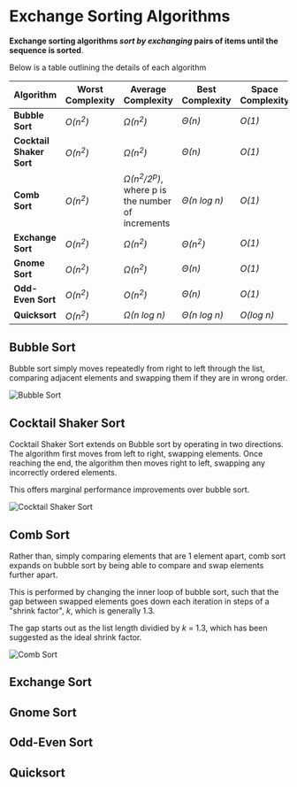 # Exchange Sorting Algorithms

**Exchange sorting algorithms *sort by exchanging* pairs of items until the sequence is sorted**.

Below is a table outlining the details of each algorithm

|  Algorithm | Worst Complexity  | Average Complexity | Best Complexity   | Space Complexity  | Stable  |
| ------------ | ------------ | ------------ | ------------ | ------------ | ------------ |
| **Bubble Sort**  | *O(n<sup>2</sup>)*  |  *Ω(n<sup>2</sup>)* | *Θ(n)*  |  *O(1)* | Yes  |
| **Cocktail Shaker Sort**  | *O(n<sup>2</sup>)*  | *Ω(n<sup>2</sup>)*  | *Θ(n)*  |  *O(1)* | Yes  |
| **Comb Sort**  |  *O(n<sup>2</sup>)* |  *Ω(n<sup>2</sup>/2<sup>p</sup>)*, where p is the  number of increments | *Θ(n log n)*  | *O(1)*  | No |
|   **Exchange Sort** |  *O(n<sup>2</sup>)* | *Ω(n<sup>2</sup>)*  |  *Θ(n<sup>2</sup>)* |  *O(1)* |   Yes|
|   **Gnome Sort** |  *O(n<sup>2</sup>)* |  *Ω(n<sup>2</sup>)* |  *Θ(n)* |  *O(1)* |  Yes |
|  **Odd-Even Sort** | *O(n<sup>2</sup>)*  |  *O(n<sup>2</sup>)* |  *Θ(n)* | *O(1)*  |  Yes |
| **Quicksort**   | *O(n<sup>2</sup>)*  | *Ω(n log n)*  | *Θ(n log n)*  | *O(log n)*  | No  |

## Bubble Sort
Bubble sort simply moves repeatedly from right to left through the list, comparing adjacent elements and swapping them if they are in wrong order. 

![Bubble Sort](https://upload.wikimedia.org/wikipedia/commons/c/c8/Bubble-sort-example-300px.gif)

## Cocktail Shaker Sort
Cocktail Shaker Sort extends on Bubble sort by operating in two directions. The algorithm first moves from left to right, swapping elements. Once reaching the end, the algorithm then moves right to left, swapping any incorrectly ordered elements.

This offers marginal performance improvements over bubble sort.

![Cocktail Shaker Sort](https://upload.wikimedia.org/wikipedia/commons/e/ef/Sorting_shaker_sort_anim.gif)

## Comb Sort
Rather than, simply comparing elements that are 1 element apart, comb sort expands on bubble sort by being able to compare and swap elements further apart.

This is performed by changing the inner loop of bubble sort, such that the gap between swapped elements goes down each iteration in steps of a "shrink factor", *k*, which is generally 1.3.

The gap starts out as the list length dividied by *k* = 1.3, which has been suggested as the ideal shrink factor.

![Comb Sort](https://upload.wikimedia.org/wikipedia/commons/4/46/Comb_sort_demo.gif)

## Exchange Sort

## Gnome Sort

## Odd-Even Sort

## Quicksort
